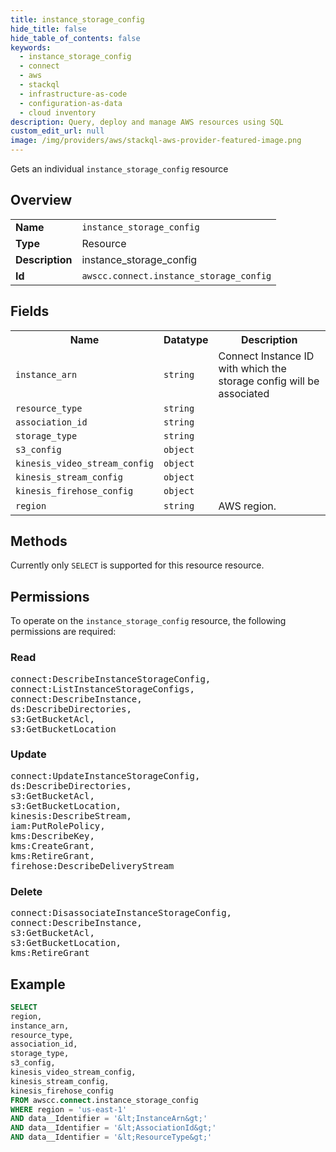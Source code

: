 ```yaml
---
title: instance_storage_config
hide_title: false
hide_table_of_contents: false
keywords:
  - instance_storage_config
  - connect
  - aws
  - stackql
  - infrastructure-as-code
  - configuration-as-data
  - cloud inventory
description: Query, deploy and manage AWS resources using SQL
custom_edit_url: null
image: /img/providers/aws/stackql-aws-provider-featured-image.png
---
```

Gets an individual <code>instance_storage_config</code> resource

## Overview
<table><tbody>
<tr><td><b>Name</b></td><td><code>instance_storage_config</code></td></tr>
<tr><td><b>Type</b></td><td>Resource</td></tr>
<tr><td><b>Description</b></td><td>instance_storage_config</td></tr>
<tr><td><b>Id</b></td><td><code>awscc.connect.instance_storage_config</code></td></tr>
</tbody></table>

## Fields
<table><tbody>
<tr><th>Name</th><th>Datatype</th><th>Description</th></tr>
<tr><td><code>instance_arn</code></td><td><code>string</code></td><td>Connect Instance ID with which the storage config will be associated</td></tr>
<tr><td><code>resource_type</code></td><td><code>string</code></td><td></td></tr>
<tr><td><code>association_id</code></td><td><code>string</code></td><td></td></tr>
<tr><td><code>storage_type</code></td><td><code>string</code></td><td></td></tr>
<tr><td><code>s3_config</code></td><td><code>object</code></td><td></td></tr>
<tr><td><code>kinesis_video_stream_config</code></td><td><code>object</code></td><td></td></tr>
<tr><td><code>kinesis_stream_config</code></td><td><code>object</code></td><td></td></tr>
<tr><td><code>kinesis_firehose_config</code></td><td><code>object</code></td><td></td></tr>
<tr><td><code>region</code></td><td><code>string</code></td><td>AWS region.</td></tr>

</tbody></table>

## Methods
Currently only <code>SELECT</code> is supported for this resource resource.

## Permissions

To operate on the <code>instance_storage_config</code> resource, the following permissions are required:

### Read
<pre>
connect:DescribeInstanceStorageConfig,
connect:ListInstanceStorageConfigs,
connect:DescribeInstance,
ds:DescribeDirectories,
s3:GetBucketAcl,
s3:GetBucketLocation</pre>

### Update
<pre>
connect:UpdateInstanceStorageConfig,
ds:DescribeDirectories,
s3:GetBucketAcl,
s3:GetBucketLocation,
kinesis:DescribeStream,
iam:PutRolePolicy,
kms:DescribeKey,
kms:CreateGrant,
kms:RetireGrant,
firehose:DescribeDeliveryStream</pre>

### Delete
<pre>
connect:DisassociateInstanceStorageConfig,
connect:DescribeInstance,
s3:GetBucketAcl,
s3:GetBucketLocation,
kms:RetireGrant</pre>


## Example
```sql
SELECT
region,
instance_arn,
resource_type,
association_id,
storage_type,
s3_config,
kinesis_video_stream_config,
kinesis_stream_config,
kinesis_firehose_config
FROM awscc.connect.instance_storage_config
WHERE region = 'us-east-1'
AND data__Identifier = '&lt;InstanceArn&gt;'
AND data__Identifier = '&lt;AssociationId&gt;'
AND data__Identifier = '&lt;ResourceType&gt;'
```
